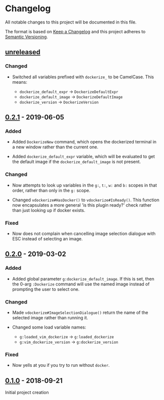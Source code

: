 Changelog
=========

All notable changes to this project will be documented in this file.

The format is based on [Keep a Changelog](http://keepachangelog.com/)
and this project adheres to [Semantic Versioning](http://semver.org/).

[unreleased]
------------

### Changed

- Switched all variables prefixed with `dockerize_` to be CamelCase. This
  means:

  - `dockerize_default_expr` -> `DockerizeDefaultExpr`
  - `dockerize_default_image` -> `DockerizeDefaultImage`
  - `dockerize_version` -> `DockerizeVersion`

[0.2.1] - 2019-06-05
--------------------

### Added

- Added `DockerizeNew` command, which opens the dockerized terminal in a new
  window rather than the current one.

- Added `dockerize_default_expr` variable, which will be evaluated to get the
  default image if the `dockerize_default_image` is not present.

### Changed

- Now attempts to look up variables in the `g:`, `t:`, `w:` and `b:` scopes in
  that order, rather than only in the `g:` scope.

- Changed `vdockerize#HasDocker()` to `vdockerize#IsReady()`. This function
  now encapsulates a more general 'is this plugin ready?' check rather than
  just looking up if docker exists.

### Fixed

- Now does not complain when cancelling image selection dialogue with ESC
  instead of selecting an image.

[0.2.0] - 2019-03-02
--------------------

### Added

- Added global parameter `g:dockerize_default_image`. If this is set, then the
  0-arg `:Dockerize` command will use the named image instead of prompting the
  user to select one.

### Changed

- Made `vdockerize#ImageSelectionDialogue()` return the name of the selected
  image rather than running it.

- Changed some load variable names:
  - `g:loaded_vim_dockerize` -> `g:loaded_dockerize`
  - `g:vim_dockerize_version` -> `g:dockerize_version`

### Fixed

- Now yells at you if you try to run without `docker`.

[0.1.0] - 2018-09-21
--------------------

Initial project creation

[unreleased]: https://www.github.com/FalacerSelene/vim-dockerize
[0.2.1]: https://www.github.com/FalacerSelene/vim-dockerize/tree/0.2.1
[0.2.0]: https://www.github.com/FalacerSelene/vim-dockerize/tree/0.2.0
[0.1.0]: https://www.github.com/FalacerSelene/vim-dockerize/tree/0.1.0
